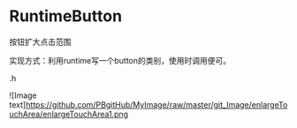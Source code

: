 # RuntimeButton
按钮扩大点击范围

实现方式：利用runtime写一个button的类别，使用时调用便可。

.h

![Image text]https://github.com/PBgitHub/MyImage/raw/master/git_Image/enlargeTouchArea/enlargeTouchArea1.png
